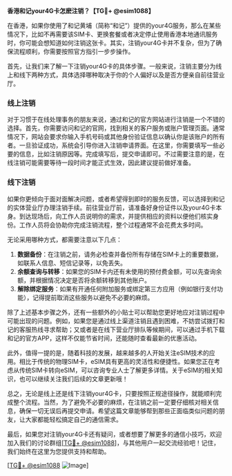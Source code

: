 **香港和记your4G卡怎麽注销？【TG💪+ @esim1088】**

在香港，如果你使用了和记黄埔（简称“和记”）提供的your4G服务，那么在某些情况下，比如不再需要该SIM卡、更换套餐或者决定停止使用香港本地通讯服务时，你可能会想知道如何注销这张卡。其实，注销your4G卡并不复杂，但为了确保流程顺利，你需要按照官方指引一步步操作。

首先，让我们来了解一下注销your4G卡的具体步骤。一般来说，注销主要分为线上和线下两种方式，具体选择哪种取决于你的个人偏好以及是否方便亲自前往营业厅。

### 线上注销

对于习惯于在线处理事务的朋友来说，通过和记的官方网站进行注销是一个不错的选择。首先，你需要访问和记的官网，找到相关的客户服务或账户管理页面。通常情况下，网站会要求你输入手机号码或其他身份验证信息以确认你是该账户的所有者。一旦验证成功，系统会引导你进入注销申请界面。在这里，你需要填写一些必要的信息，比如注销原因等。完成填写后，提交申请即可。不过需要注意的是，在线注销可能需要等待一段时间才能正式生效，因此建议提前做好准备。

### 线下注销

如果你更倾向于面对面解决问题，或者希望得到即时的服务反馈，可以选择到和记的实体营业厅办理注销手续。前往营业厅前，请准备好身份证件以及your4G卡本身。到达现场后，向工作人员说明你的需求，并提供相应的资料以便他们核实身份。工作人员将会协助你完成注销流程，整个过程通常不会花费太多时间。

无论采用哪种方式，都需要注意以下几点：

1. **数据备份**：在注销之前，请务必检查并备份所有存储在SIM卡上的重要数据，如联系人信息、短信记录等，以免丢失。
2. **余额查询与转移**：如果您的SIM卡内还有未使用的预付费金额，可以先查询余额，并根据情况决定是否将余额转移到其他账户。
3. **解除绑定服务**：如果有开通任何附加服务或绑定第三方应用（例如银行支付功能），记得提前取消这些服务以避免不必要的麻烦。

除了上述基本步骤之外，还有一些额外的小贴士可以帮助您更好地应对注销过程中可能出现的问题。例如，如果您是通过线上渠道注销且遇到困难，不妨尝试拨打和记的客服热线寻求帮助；又或者是在线下营业厅排队等候期间，可以通过手机下载和记的官方APP，这样不仅能节省时间，还能随时查看最新的优惠活动。

此外，值得一提的是，随着科技的发展，越来越多的人开始关注eSIM技术的应用。相比于传统的物理SIM卡，eSIM具有更高的灵活性和便捷性。如果您正在考虑从传统SIM卡转向eSIM，可以咨询专业人士了解更多详情。关于eSIM的相关知识，也可以继续关注我们后续的文章更新哦！

总之，无论是线上还是线下注销your4G卡，只要按照正规途径操作，就能顺利完成整个流程。当然，为了避免不必要的麻烦，在注销之前一定要仔细核对相关信息，确保一切无误后再提交申请。希望这篇文章能够帮到那些正面临类似问题的朋友，让大家都能轻松搞定自己的通信需求。

最后，如果您对注销your4G卡还有疑问，或者想要了解更多的通信小技巧，欢迎加入我们的讨论群组[[TG💪+ @esim1088](https://t.me/s/esim1088)]，与其他用户一起交流经验吧！记住，我们始终在这里为您提供支持和帮助。

[[TG💪+ @esim1088](https://t.me/s/esim1088) ![Image](https://i.postimg.cc/4NQfJmqS/Snipaste-2025-05-13-00-14-12.png)]